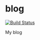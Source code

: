 # blog

[![Build Status](https://travis-ci.org/WillSkywalker/blog.svg)](https://travis-ci.org/WillSkywalker/blog)

My blog
